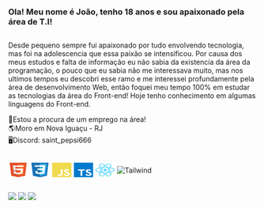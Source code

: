 ### Ola! Meu nome é João, tenho 18 anos e sou apaixonado pela área de T.I! 
##
Desde pequeno sempre fui apaixonado por tudo envolvendo tecnologia, mas foi na adolescencia que essa paixão se intensificou. Por causa dos meus estudos e falta de informação eu não sabia da existencia da área da programação, o pouco que eu sabia não me interessava muito, mas nos ultimos tempos eu descobri esse ramo e me interessei profundamente pela área de desenvolvimento Web, então foquei meu tempo 100% em estudar as tecnologias da área do Front-end! Hoje tenho conhecimento em algumas linguagens do Front-end.

🤝Estou a procura de um emprego na área!<br> 
🌎Moro em Nova Iguaçu - RJ<br>
🖥Discord: saint_pepsi666<br>

<div style="display: inline_block"><br>
   <img align="center" alt="HTML" height="30" width="40" src="https://raw.githubusercontent.com/devicons/devicon/master/icons/html5/html5-original.svg">
   <img align="center" alt="CSS" height="30" width="40" src="https://raw.githubusercontent.com/devicons/devicon/master/icons/css3/css3-original.svg">
  <img align="center" alt="Javascript" height="30" width="40" src="https://raw.githubusercontent.com/devicons/devicon/master/icons/javascript/javascript-plain.svg">
  <img align="center" alt="Typescript" height="30" width="40" src="https://raw.githubusercontent.com/devicons/devicon/master/icons/typescript/typescript-plain.svg">
  <img align="center" alt="React" height="30" width="40" src="https://raw.githubusercontent.com/devicons/devicon/master/icons/react/react-original.svg">
   <img align="center" alt="Tailwind" height="30" width="40" src="https://cdn.jsdelivr.net/gh/devicons/devicon/icons/tailwindcss/tailwindcss-plain.svg" />
</div>

##

<div> 
  
  <a href = "mailto:jpventurinisales@gmail.com"><img src="https://img.shields.io/badge/-Gmail-%23333?style=for-the-badge&logo=gmail&logoColor=white" target="_blank"></a>
  <a href="https://www.linkedin.com/in/jo%C3%A3o-pedro-venturini-sales-462600258/" target="_blank"><img src="https://img.shields.io/badge/-LinkedIn-%230077B5?style=for-the-badge&logo=linkedin&logoColor=white" target="_blank"></a> 
  <a href="https://api.whatsapp.com/send?phone=5521978915683" target="_blank"><img src="https://img.shields.io/badge/WhatsApp-25D366?style=for-the-badge&logo=whatsapp&logoColor=white"></a>
  
</div>
